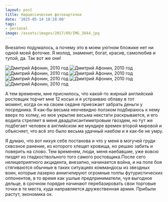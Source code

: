 ```yaml
---
layout: post
title: Нарциссические фотокарточки
date: '2025-05-14 18:28:00'
tags:
- personal
image: /assets/images/2017/09/IMG_3844.jpg
---
```


Внезапно подумалось,&nbsp;а почему это в моем уютном бложике нет ни одной моей фоточке. Я молод,&nbsp;знаменит,&nbsp;богат, красив, самолюбив и тупой,&nbsp;да.&nbsp;Так вот же они!

![Дмитрий Афонин, 2010 год](/assets/images/2017/09/7cf07c813ceefd21d5f4cd589d3dc446.jpg)
![Дмитрий Афонин, 2010 год](/assets/images/2017/09/IMG_0052.jpg)
![Дмитрий Афонин, 2010 год](/assets/images/2017/09/IMG_2507.jpg)
![Дмитрий Афонин, 2010 год](/assets/images/2017/09/IMG_3844.jpg)
![Дмитрий Афонин, 2010 год](/assets/images/2017/09/IMG_7608-2.jpg)
![Дмитрий Афонин, 2010 год](/assets/images/2017/09/IMG_38351111111.jpg)
![Дмитрий Афонин, 2010 год](/assets/images/2017/09/-5279.jpg)

А тем временем,&nbsp;мне приснилось,&nbsp;что какой-то жирный английский ростовщик торчит мне 12 косых и я устраиваю облаву в тот момент,&nbsp;когда он на своем седане приезжает забрать деньги у посредника. Я как-бы весьма неочевидно ползком подбираюсь к нему вверх по холму,&nbsp;но мое укрытие весьма некстати раскрывается, и его водила стреляет в меня двадцтисантиметровым гвоздем, но тут же подбегает человек в английском же мундире времен второй мировой и объясняет,&nbsp;что всё это было весьма удачный наебом и я как-бе не умру.

Я думаю,&nbsp;что вот нихуя себе постанова и что у меня в могучей груди сквозное ранение,&nbsp;из которого хлещет кровища, но решаю забить и поверить на слово. Тем временем,&nbsp;люди,&nbsp;меня наебавшие,&nbsp;уже вовсю пиздят из гладкоствольного того самого ростовщика.После сего нелицеприятного акцидента,&nbsp;внезапно,&nbsp;начинается война, и на поле боя стягиваются обычные в таких ситуациях коммандосы из звездных воин,&nbsp;которые лазерно аннигилируют огромные толпы футуристических оппонентов, в то время как ушлые предприниматели,&nbsp;чуя выгодное дельце,&nbsp;в срочном порядке начинают перебазировать свои торговые точки в те места,&nbsp;куда направляется дружественная армия. Прибыли растут,&nbsp;экономика ок.
